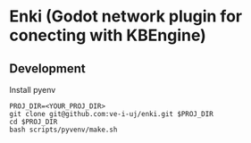 # Enki (Godot network plugin for conecting with KBEngine)

## Development

Install pyenv

```
PROJ_DIR=<YOUR_PROJ_DIR>
git clone git@github.com:ve-i-uj/enki.git $PROJ_DIR
cd $PROJ_DIR
bash scripts/pyvenv/make.sh
```
